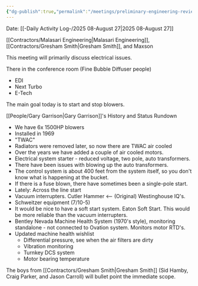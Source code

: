 ```yaml
---
{"dg-publish":true,"permalink":"/meetings/preliminary-engineering-review-for-te-maxson-main-aeration-blower-system/","noteIcon":"","created":"2025-08-27T09:39:14.948-05:00"}
---
```


Date: [[-Daily Activity Log-/2025 08-August 27\|2025 08-August 27]]

[[Contractors/Malasari Engineering\|Malasari Engineering]], [[Contractors/Gresham Smith\|Gresham Smith]], and Maxson 

This meeting will primarily discuss electrical issues.

There in the conference room (Fine Bubble Diffuser people)
- EDI
- Next Turbo
- E-Tech

The main goal today is to start and stop blowers.

[[People/Gary Garrison\|Gary Garrison]]'s History and Status Rundown
- We have 6x 1500HP blowers
- Installed in 1969
- "TWAC"
- Radiators were removed later, so now there are TWAC air cooled
- Over the years we have added a couple of air cooled motors.
- Electrical system starter - reduced voltage, two pole, auto transformers.
- There have been issues with blowing up the auto transformers.
- The control system is about 400 feet from the system itself, so you don't know what is happening at the bucket.
- If there is a fuse blown, there have sometimes been a single-pole start.
- Lately: Across the line start
- Vacuum interrupters. Cutler Hammer <-- (Original) Westinghouse IQ's. 
- Schweitzer equipment (7/10-5)
- It would be nice to have a soft start system. Eaton Soft Start. This would be more reliable than the vacuum interrupters.
- Bentley Nevada Machine Health System (1970's style), monitoring standalone - not connected to Ovation system. Monitors motor RTD's.
- Updated machine health wishlist
	- Differential pressure, see when the air filters are dirty
	- Vibration monitoring
	- Turnkey DCS system
	- Motor bearing temperature

The boys from [[Contractors/Gresham Smith\|Gresham Smith]] (Sid Hamby, Craig Parker, and Jason Carroll) will bullet point the immediate scope.




